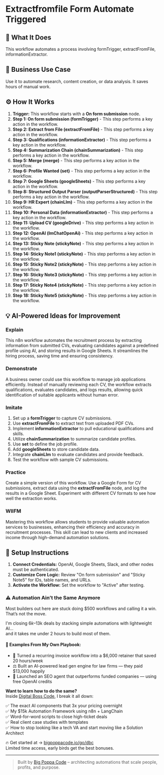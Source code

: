# Extractfromfile Form Automate Triggered

## 🚀 What It Does
This workflow automates a process involving formTrigger, extractFromFile, informationExtractor.

## 💼 Business Use Case
Use it to automate research, content creation, or data analysis. It saves hours of manual work.

## ⚙️ How It Works
1.  **Trigger:** This workflow starts with a **On form submission** node.
2. **Step 1: On form submission (formTrigger)** - This step performs a key action in the workflow.
3. **Step 2: Extract from File (extractFromFile)** - This step performs a key action in the workflow.
4. **Step 3: Qualifications (informationExtractor)** - This step performs a key action in the workflow.
5. **Step 4: Summarization Chain (chainSummarization)** - This step performs a key action in the workflow.
6. **Step 5: Merge (merge)** - This step performs a key action in the workflow.
7. **Step 6: Profile Wanted (set)** - This step performs a key action in the workflow.
8. **Step 7: Google Sheets (googleSheets)** - This step performs a key action in the workflow.
9. **Step 8: Structured Output Parser (outputParserStructured)** - This step performs a key action in the workflow.
10. **Step 9: HR Expert (chainLlm)** - This step performs a key action in the workflow.
11. **Step 10: Personal Data (informationExtractor)** - This step performs a key action in the workflow.
12. **Step 11: Upload CV (googleDrive)** - This step performs a key action in the workflow.
13. **Step 12: OpenAI (lmChatOpenAi)** - This step performs a key action in the workflow.
14. **Step 13: Sticky Note (stickyNote)** - This step performs a key action in the workflow.
15. **Step 14: Sticky Note1 (stickyNote)** - This step performs a key action in the workflow.
16. **Step 15: Sticky Note2 (stickyNote)** - This step performs a key action in the workflow.
17. **Step 16: Sticky Note3 (stickyNote)** - This step performs a key action in the workflow.
18. **Step 17: Sticky Note4 (stickyNote)** - This step performs a key action in the workflow.
19. **Step 18: Sticky Note5 (stickyNote)** - This step performs a key action in the workflow.

## 💡 AI-Powered Ideas for Improvement
### Explain
This n8n workflow automates the recruitment process by extracting information from submitted CVs, evaluating candidates against a predefined profile using AI, and storing results in Google Sheets. It streamlines the hiring process, saving time and ensuring consistency.

### Demonstrate
A business owner could use this workflow to manage job applications efficiently. Instead of manually reviewing each CV, the workflow extracts qualifications, evaluates candidates, and logs results, allowing quick identification of suitable applicants without human error.

### Imitate
1. Set up a **formTrigger** to capture CV submissions.
2. Use **extractFromFile** to extract text from uploaded PDF CVs.
3. Implement **informationExtractor** to pull educational qualifications and skills.
4. Utilize **chainSummarization** to summarize candidate profiles.
5. Use **set** to define the job profile.
6. Add **googleSheets** to store candidate data.
7. Integrate **chainLlm** to evaluate candidates and provide feedback.
8. Test the workflow with sample CV submissions.

### Practice
Create a simple version of this workflow. Use a Google Form for CV submissions, extract data using the **extractFromFile** node, and log the results in a Google Sheet. Experiment with different CV formats to see how well the extraction works.

### WIIFM
Mastering this workflow allows students to provide valuable automation services to businesses, enhancing their efficiency and accuracy in recruitment processes. This skill can lead to new clients and increased income through high-demand automation solutions.

## 🔧 Setup Instructions
1. **Connect Credentials:** OpenAI, Google Sheets, Slack, and other nodes must be authenticated.
2. **Customize Core Logic:** Review "On form submission" and "Sticky Note5" for IDs, table names, and URLs.
3. **Activate the Workflow:** Set the workflow to "Active" after testing.

### ⚠️ Automation Ain’t the Same Anymore

Most builders out here are stuck doing $500 workflows and calling it a win.  
That’s not the move.  

I'm closing $6k–$13k deals by stacking simple automations with lightweight AI...  
and it takes me under 2 hours to build most of them.

#### 🧠 Examples From My Own Playbook:
- 🔁 Turned a recurring invoice workflow into a $6,000 retainer that saved 20 hours/week  
- ⚖️ Built an AI-powered lead gen engine for law firms — they paid $13,000 happily  
- 🚀 Launched an SEO agent that outperforms funded companies — using free OpenAI credits  

**Want to learn how to do the same?**  
Inside [Digital Boss Code](https://bigpoppacode.io/go/dbc), I break it all down:

✅ The exact AI components that 3x your pricing overnight  
✅ My $15k Automation Framework using n8n + LangChain  
✅ Word-for-word scripts to close high-ticket deals  
✅ Real client case studies with templates  
✅ How to stop looking like a tech VA and start moving like a Solution Architect  

🔥 Get started at → [bigpoppacode.io/go/dbc](https://bigpoppacode.io/go/dbc)  
Limited time access, early birds get the best bonuses.

---
> Built by [Big Poppa Code](https://bigpoppacode.io) – architecting automations that scale people, profits, and purpose.
